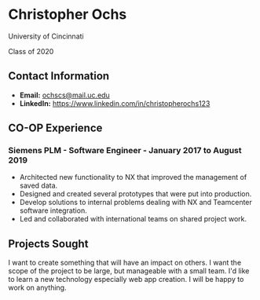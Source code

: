# Christopher Ochs

University of Cincinnati

Class of 2020

## Contact Information

- **Email:** ochscs@mail.uc.edu
- **LinkedIn:** https://www.linkedin.com/in/christopherochs123

## CO-OP Experience 

### 	Siemens PLM - Software Engineer -  January 2017 to August 2019

- Architected new functionality to NX that improved the management of saved data.
- Designed and created several prototypes that were put into production.
- Develop solutions to internal problems dealing with NX and Teamcenter software integration.
- Led and collaborated with international teams on shared project work.

## Projects Sought

I want to create something that will have an impact on others. I want the scope of the project to be large, but manageable with a small team. I'd like to learn a new technology especially web app creation. I will be happy to work on anything.

